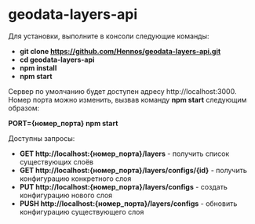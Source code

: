 # geodata-layers-api

Для установки, выполните в консоли следующие команды:

- **git clone https://github.com/Hennos/geodata-layers-api.git**
- **cd geodata-layers-api**
- **npm install**
- **npm start**

Сервер по умолчанию будет доступен адресу http://localhost:3000. Номер порта можно изменить, вызвав команду **npm start** следующим образом:

**PORT={номер_порта} npm start**

Доступны запросы:

- **GET http://localhost:{номер_порта}/layers** - получить список существующих слоёв
- **GET http://localhost:{номер_порта}/layers/configs/{id}** - получить конфигурацию конкретного слоя
- **PUT http://localhost:{номер_порта}/layers/configs** - создать конфигурацию нового слоя
- **PUSH http://localhost:{номер_порта}/layers/configs** - обновить конфигурацию существующего слоя
